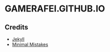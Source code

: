 # GAMERAFEI.GITHUB.IO

## Credits

- [Jekyll](http://jekyllrb.com/)
- [Minimal Mistakes](https://mmistakes.github.io/minimal-mistakes/)
